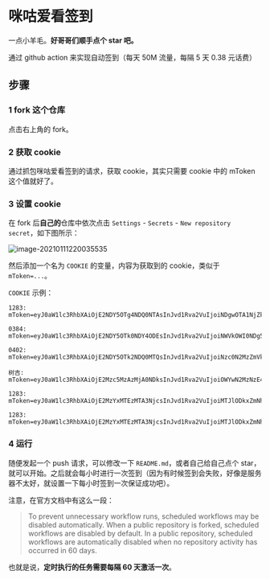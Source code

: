 # 咪咕爱看签到

一点小羊毛。**好哥哥们顺手点个 star 吧。**

通过 github action 来实现自动签到（每天 50M 流量，每隔 5 天 0.38 元话费）

## 步骤

### 1 fork 这个仓库

点击右上角的 fork。

### 2 获取 cookie

通过抓包咪咕爱看签到的请求，获取 cookie，其实只需要 cookie 中的 mToken 这个值就好了。

### 3 设置 cookie

在 fork 后**自己的**仓库中依次点击 `Settings` - `Secrets` - `New repository secret`，如下图所示：

![image-20210111220035535](README.assets/image-20210111220035535.png)

然后添加一个名为 `COOKIE` 的变量，内容为获取到的 cookie，类似于 `mToken=...`。

`COOKIE` 示例：

```text
1283: mToken=eyJ0aW1lc3RhbXAiOjE2NDY5OTg4NDQ0NTAsInJvd1Rva2VuIjoiNDgwOTA1NjZkMDE2ODA1MGQzMmM3MzcwZDAyNzg3NTEiLCJ1aWQiOjIzNDY4MjIsIm1vYmlsZSI6IjE4MzU4NTcxMjgzIiwiZXh0ZW5kIjoie1wibW9iaWxlVHlwZVwiOlwiMFwifSIsImRldmljZUlkIjoiMDUwNDMxODhkOTFiZGVkOCIsImNsaWVudFZlcnNpb24iOiI1LjMuMSIsImRldmljZU1vZGVsIjoiSE9OT1IiLCJndWVzdCI6ZmFsc2UsInNpZ24iOiIwNTFlN2IzMjdjNWYwZjk4OTM5ZDVhOTUwNGY1NGFkMiJ9; 
```

```text
0384: mToken=eyJ0aW1lc3RhbXAiOjE2NDY5OTk0NDY4ODEsInJvd1Rva2VuIjoiNWVkOWI0NDg5ZjRjNDNlNDZmMDEyNmIxYjJmNzUyYzYiLCJ1aWQiOjE2NTE2MjAwLCJtb2JpbGUiOiIxMzQ4NjU5MDM4NCIsImV4dGVuZCI6IntcIm1vYmlsZVR5cGVcIjpcIjBcIn0iLCJkZXZpY2VJZCI6IjA1MDQzMTg4ZDkxYmRlZDgiLCJjbGllbnRWZXJzaW9uIjoiNS4zLjEiLCJkZXZpY2VNb2RlbCI6IkhPTk9SIiwiZ3Vlc3QiOmZhbHNlLCJzaWduIjoiMTkzMTBkNmU5ODAyODdkMDA1Nzg2ZTg0M2QxNDRlNTMifQ;
```

```text
0402: mToken=eyJ0aW1lc3RhbXAiOjE2NDY5OTk2NDQ0MTQsInJvd1Rva2VuIjoiNzc0N2MzZmVkNTA1NjA1NTU2M2Y3ZmE2MDA0MDIxNDMiLCJ1aWQiOjM2MDU1ODYsIm1vYmlsZSI6IjEzOTY3NTMwNDAyIiwiZXh0ZW5kIjoie1wibW9iaWxlVHlwZVwiOlwiMFwifSIsImRldmljZUlkIjoiMDUwNDMxODhkOTFiZGVkOCIsImNsaWVudFZlcnNpb24iOiI1LjMuMSIsImRldmljZU1vZGVsIjoiSE9OT1IiLCJndWVzdCI6ZmFsc2UsInNpZ24iOiI0MzMyNGE3MzNkMjg0YjZmOGZlNTBjOTU2N2UzN2IxMyJ9; 
```

```text
树吉: mToken=eyJ0aW1lc3RhbXAiOjE2Mzc5MzAzMjA0NDksInJvd1Rva2VuIjoiOWYwN2MzNzE4MTAzZjU3YWFjODU4MTFiZjhkYThmMTEiLCJ1aWQiOjExODg5MzQ1LCJtb2JpbGUiOiIxMzU2NzU2MzI2OCIsImV4dGVuZCI6IntcIm1vYmlsZVR5cGVcIjpcIjBcIn0iLCJkZXZpY2VJZCI6ImVlY2QwZTg5NDBjMDY2YjIiLCJjbGllbnRWZXJzaW9uIjoiNS4yLjMiLCJkZXZpY2VNb2RlbCI6IlhpYW9taSIsImd1ZXN0IjpmYWxzZSwic2lnbiI6IjIyZWU5MzViZjJkODdiOTllYmIxMDc2MmZmNTU5YjRhIn0;
```

```text
1283: mToken=eyJ0aW1lc3RhbXAiOjE2MzYxMTEzMTA3NjcsInJvd1Rva2VuIjoiMTJlODkxZmNhZWI0ZjJjY2M5MWY2NDZiNTE5MmMzMDAiLCJ1aWQiOjIzNDY4MjIsIm1vYmlsZSI6IjE4MzU4NTcxMjgzIiwiZXh0ZW5kIjoie1wibW9iaWxlVHlwZVwiOlwiMFwifSIsImRldmljZUlkIjoiMDUwNDMxODhkOTFiZGVkOCIsImNsaWVudFZlcnNpb24iOiI1LjEuOSIsImRldmljZU1vZGVsIjoiSE9OT1IiLCJndWVzdCI6ZmFsc2UsInNpZ24iOiJhOTIzYTg5NjhjOWJkY2RmMGQ3NmQ1NTE1NjI1NWJlOCJ9;
```

```text
1283: mToken=eyJ0aW1lc3RhbXAiOjE2MzYxMTEzMTA3NjcsInJvd1Rva2VuIjoiMTJlODkxZmNhZWI0ZjJjY2M5MWY2NDZiNTE5MmMzMDAiLCJ1aWQiOjIzNDY4MjIsIm1vYmlsZSI6IjE4MzU4NTcxMjgzIiwiZXh0ZW5kIjoie1wibW9iaWxlVHlwZVwiOlwiMFwifSIsImRldmljZUlkIjoiMDUwNDMxODhkOTFiZGVkOCIsImNsaWVudFZlcnNpb24iOiI1LjEuOSIsImRldmljZU1vZGVsIjoiSE9OT1IiLCJndWVzdCI6ZmFsc2UsInNpZ24iOiJhOTIzYTg5NjhjOWJkY2RmMGQ3NmQ1NTE1NjI1NWJlOCJ9;
```

### 4 运行

随便发起一个 push 请求，可以修改一下 `README.md`，或者自己给自己点个 star，就可以开始。之后就会每小时进行一次签到（因为有时候签到会失败，好像是服务器不太好，就设置一下每小时签到一次保证成功吧）。

注意，在官方文档中有这么一段：

> To prevent unnecessary workflow runs, scheduled workflows may be disabled automatically. When a public repository is forked, scheduled workflows are disabled by default. In a public repository, scheduled workflows are automatically disabled when no repository activity has occurred in 60 days.

也就是说，**定时执行的任务需要每隔 60 天激活一次**。
